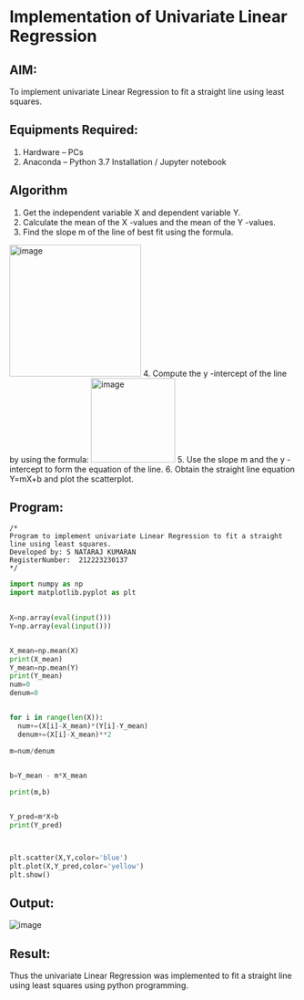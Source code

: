 # Implementation of Univariate Linear Regression
## AIM:
To implement univariate Linear Regression to fit a straight line using least squares.

## Equipments Required:
1. Hardware – PCs
2. Anaconda – Python 3.7 Installation / Jupyter notebook

## Algorithm
1. Get the independent variable X and dependent variable Y.
2. Calculate the mean of the X -values and the mean of the Y -values.
3. Find the slope m of the line of best fit using the formula. 
<img width="231" alt="image" src="https://user-images.githubusercontent.com/93026020/192078527-b3b5ee3e-992f-46c4-865b-3b7ce4ac54ad.png">
4. Compute the y -intercept of the line by using the formula:
<img width="148" alt="image" src="https://user-images.githubusercontent.com/93026020/192078545-79d70b90-7e9d-4b85-9f8b-9d7548a4c5a4.png">
5. Use the slope m and the y -intercept to form the equation of the line.
6. Obtain the straight line equation Y=mX+b and plot the scatterplot.

## Program:
```
/*
Program to implement univariate Linear Regression to fit a straight line using least squares.
Developed by: S NATARAJ KUMARAN
RegisterNumber:  212223230137
*/
```
```python
import numpy as np
import matplotlib.pyplot as plt
 

X=np.array(eval(input()))
Y=np.array(eval(input()))


X_mean=np.mean(X)
print(X_mean)
Y_mean=np.mean(Y)
print(Y_mean)
num=0 
denum=0 


for i in range(len(X)):
  num+=(X[i]-X_mean)*(Y[i]-Y_mean)
  denum+=(X[i]-X_mean)**2

m=num/denum
 

b=Y_mean - m*X_mean

print(m,b)


Y_pred=m*X+b
print(Y_pred)



plt.scatter(X,Y,color='blue')
plt.plot(X,Y_pred,color='yellow') 
plt.show() 

```

## Output:
![image](https://github.com/user-attachments/assets/7ba7faee-dee0-4837-a5dc-5b5cdc4507da)



## Result:
Thus the univariate Linear Regression was implemented to fit a straight line using least squares using python programming.
